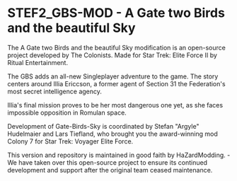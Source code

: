 # STEF2_GBS-MOD - A Gate two Birds and the beautiful Sky
The A Gate two Birds and the beautiful Sky modification is an open-source project developed by The Colonists. Made for Star Trek: Elite Force II by Ritual Entertainment.

The GBS adds an all-new Singleplayer adventure to the game. The story centers around Illia Ericcson, a former agent of Section 31 the Federation's most secret intelligence agency.

Illia's final mission proves to be her most dangerous one yet, as she faces impossible opposition in Romulan space.

Development of Gate-Birds-Sky is coordinated by Stefan "Argyle" Hudelmaier and Lars Tiefland, who brought you the award-winning mod Colony 7 for Star Trek: Voyager Elite Force.

This version and repository is maintained in good faith by HaZardModding. - We have taken over this open-source project to ensure its continued development and support after the original team ceased maintenance.

